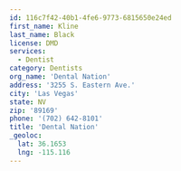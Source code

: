 ```yaml
---
id: 116c7f42-40b1-4fe6-9773-6815650e24ed
first_name: Kline
last_name: Black
license: DMD
services:
  - Dentist
category: Dentists
org_name: 'Dental Nation'
address: '3255 S. Eastern Ave.'
city: 'Las Vegas'
state: NV
zip: '89169'
phone: '(702) 642-8101'
title: 'Dental Nation'
_geoloc:
  lat: 36.1653
  lng: -115.116
---
```

